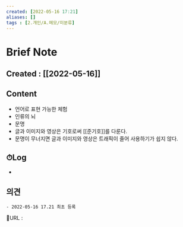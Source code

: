 ```yaml
---
created: [2022-05-16 17:21]
aliases: []
tags : [2.개인/A.메모/미분류]
---
```


# Brief Note
## Created : [[2022-05-16]]
## Content
- 언어로 표현 가능한 체험
- 인류의 뇌
- 문명
- 글과 이미지와 영상은 기호로써 [[준기호]]를 다룬다.
- 문명이 무너지면 글과 이미지와 영상은 트래픽이 줄어 사용하기가 쉽지 않다.

## ⏱Log
-

## 의견
	- 2022-05-16 17.21 최초 등록


📙URL :